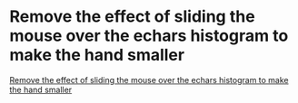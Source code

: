 # Remove the effect of sliding the mouse over the echars histogram to make the hand smaller
[Remove the effect of sliding the mouse over the echars histogram to make the hand smaller](https://aiwithcloud.com/2022/09/19/remove_the_effect_of_sliding_the_mouse_over_the_echars_histogram_to_make_the_hand_smaller/)